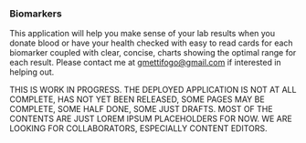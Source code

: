 ### Biomarkers

This application will help you make sense of your lab results when you donate blood or have your health checked with easy to read cards for each biomarker coupled with clear, concise, charts showing the optimal range for each result. Please contact me at gmettifogo@gmail.com if interested in helping out.

THIS IS WORK IN PROGRESS. THE DEPLOYED APPLICATION IS NOT AT ALL COMPLETE, HAS NOT YET BEEN RELEASED, SOME PAGES MAY BE COMPLETE, SOME HALF DONE, SOME JUST DRAFTS. MOST OF THE CONTENTS ARE JUST LOREM IPSUM PLACEHOLDERS FOR NOW. WE ARE LOOKING FOR COLLABORATORS, ESPECIALLY CONTENT EDITORS.

